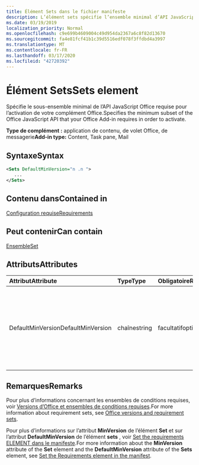 ```yaml
---
title: Élément Sets dans le fichier manifeste
description: L’élément sets spécifie l’ensemble minimal d’API JavaScript pour Office requis pour l’activation de votre complément Office.
ms.date: 03/19/2019
localization_priority: Normal
ms.openlocfilehash: c9e699b4609004c49d954da2367a6c8f82d13670
ms.sourcegitcommit: fa4e81fcf41b1c39d5516edf078f3ffdbd4a3997
ms.translationtype: MT
ms.contentlocale: fr-FR
ms.lasthandoff: 03/17/2020
ms.locfileid: "42720392"
---
```

# <a name="sets-element"></a><span data-ttu-id="5900e-103">Élément Sets</span><span class="sxs-lookup"><span data-stu-id="5900e-103">Sets element</span></span>

<span data-ttu-id="5900e-104">Spécifie le sous-ensemble minimal de l’API JavaScript Office requise pour l’activation de votre complément Office.</span><span class="sxs-lookup"><span data-stu-id="5900e-104">Specifies the minimum subset of the Office JavaScript API that your Office Add-in requires in order to activate.</span></span>

<span data-ttu-id="5900e-105">**Type de complément :** application de contenu, de volet Office, de messagerie</span><span class="sxs-lookup"><span data-stu-id="5900e-105">**Add-in type:** Content, Task pane, Mail</span></span>

## <a name="syntax"></a><span data-ttu-id="5900e-106">Syntaxe</span><span class="sxs-lookup"><span data-stu-id="5900e-106">Syntax</span></span>

```XML
<Sets DefaultMinVersion="n .n ">
   ...
</Sets>
```

## <a name="contained-in"></a><span data-ttu-id="5900e-107">Contenu dans</span><span class="sxs-lookup"><span data-stu-id="5900e-107">Contained in</span></span>

[<span data-ttu-id="5900e-108">Configuration requise</span><span class="sxs-lookup"><span data-stu-id="5900e-108">Requirements</span></span>](requirements.md)

## <a name="can-contain"></a><span data-ttu-id="5900e-109">Peut contenir</span><span class="sxs-lookup"><span data-stu-id="5900e-109">Can contain</span></span>

[<span data-ttu-id="5900e-110">Ensemble</span><span class="sxs-lookup"><span data-stu-id="5900e-110">Set</span></span>](set.md)

## <a name="attributes"></a><span data-ttu-id="5900e-111">Attributs</span><span class="sxs-lookup"><span data-stu-id="5900e-111">Attributes</span></span>

|<span data-ttu-id="5900e-112">**Attribut**</span><span class="sxs-lookup"><span data-stu-id="5900e-112">**Attribute**</span></span>|<span data-ttu-id="5900e-113">**Type**</span><span class="sxs-lookup"><span data-stu-id="5900e-113">**Type**</span></span>|<span data-ttu-id="5900e-114">**Obligatoire**</span><span class="sxs-lookup"><span data-stu-id="5900e-114">**Required**</span></span>|<span data-ttu-id="5900e-115">**Description**</span><span class="sxs-lookup"><span data-stu-id="5900e-115">**Description**</span></span>|
|:-----|:-----|:-----|:-----|
|<span data-ttu-id="5900e-116">DefaultMinVersion</span><span class="sxs-lookup"><span data-stu-id="5900e-116">DefaultMinVersion</span></span>|<span data-ttu-id="5900e-117">chaîne</span><span class="sxs-lookup"><span data-stu-id="5900e-117">string</span></span>|<span data-ttu-id="5900e-118">facultatif</span><span class="sxs-lookup"><span data-stu-id="5900e-118">optional</span></span>|<span data-ttu-id="5900e-119">Spécifie la valeur par défaut de l’attribut **MinVersion** pour tous les éléments [Set](set.md) enfants.</span><span class="sxs-lookup"><span data-stu-id="5900e-119">Specifies the default **MinVersion** attribute value for all child [Set](set.md) elements.</span></span> <span data-ttu-id="5900e-120">La valeur par défaut est « 1.1 ».</span><span class="sxs-lookup"><span data-stu-id="5900e-120">The default value is "1.1".</span></span>|

## <a name="remarks"></a><span data-ttu-id="5900e-121">Remarques</span><span class="sxs-lookup"><span data-stu-id="5900e-121">Remarks</span></span>

<span data-ttu-id="5900e-122">Pour plus d’informations concernant les ensembles de conditions requises, voir [Versions d’Office et ensembles de conditions requises](../../develop/office-versions-and-requirement-sets.md).</span><span class="sxs-lookup"><span data-stu-id="5900e-122">For more information about requirement sets, see [Office versions and requirement sets](../../develop/office-versions-and-requirement-sets.md).</span></span>

<span data-ttu-id="5900e-123">Pour plus d’informations sur l’attribut **MinVersion** de l’élément **Set** et sur l’attribut **DefaultMinVersion** de l’élément **sets** , voir [Set the requirements ELEMENT dans le manifeste](../../develop/specify-office-hosts-and-api-requirements.md#set-the-requirements-element-in-the-manifest).</span><span class="sxs-lookup"><span data-stu-id="5900e-123">For more information about the **MinVersion** attribute of the **Set** element and the **DefaultMinVersion** attribute of the **Sets** element, see [Set the Requirements element in the manifest](../../develop/specify-office-hosts-and-api-requirements.md#set-the-requirements-element-in-the-manifest).</span></span>

